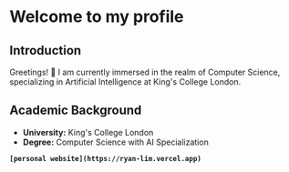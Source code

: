 # Welcome to my profile

## Introduction
Greetings! 👋 I am currently immersed in the realm of Computer Science, specializing in Artificial Intelligence at King's College London.

## Academic Background
- **University:** King's College London
- **Degree:** Computer Science with AI Specialization

**`[personal website](https://ryan-lim.vercel.app)`**

